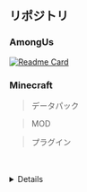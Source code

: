 ## リポジトリ

### AmongUs

<a href="https://github.com/ykundesu/SuperNewRoles">
    <img align="center" alt="Readme Card" src="https://github-readme-stats.vercel.app/api/pin/?username=ykundesu&repo=SuperNewRoles&show_owner=true" />
</a>

### Minecraft

> データパック

> MOD

> プラグイン

<br>
<br>

<details>
    <p align="center">
        <img alt="Top Langs" height="150px" src="https://github-readme-stats.vercel.app/api/top-langs/?username=UKON256&layout=compact&show_icons=true" />
        <img alt="github stats" height="150px" src="https://github-readme-stats.vercel.app/api?username=UKON256&show_icons=true" />
    </p>
    <p align="center">
        <img alt="">
    </p>
    <p align="center">
        <a href="https://github.com/ryo-ma/github-profile-trophy">
            <img src="https://github-profile-trophy.vercel.app/?username=UKON256" />
        </a>
    </p>
</details>
